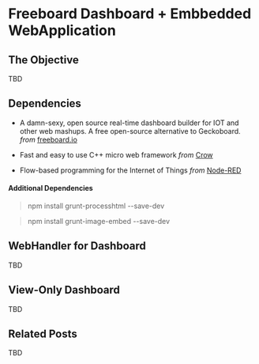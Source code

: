 # Freeboard Dashboard + Embbedded WebApplication

## The Objective

TBD

## Dependencies

- A damn-sexy, open source real-time dashboard builder for IOT and other web mashups. A free open-source alternative to Geckoboard. _from_ [freeboard.io](http://freeboard.io) 

- Fast and easy to use C++ micro web framework  _from_ [Crow](https://github.com/ipkn/crow)

- Flow-based programming for the Internet of Things _from_ [Node-RED](https://nodered.org)

#### Additional Dependencies

> npm install grunt-processhtml --save-dev

> npm install grunt-image-embed --save-dev

## WebHandler for Dashboard

TBD

## View-Only Dashboard

TBD

## Related Posts

TBD
